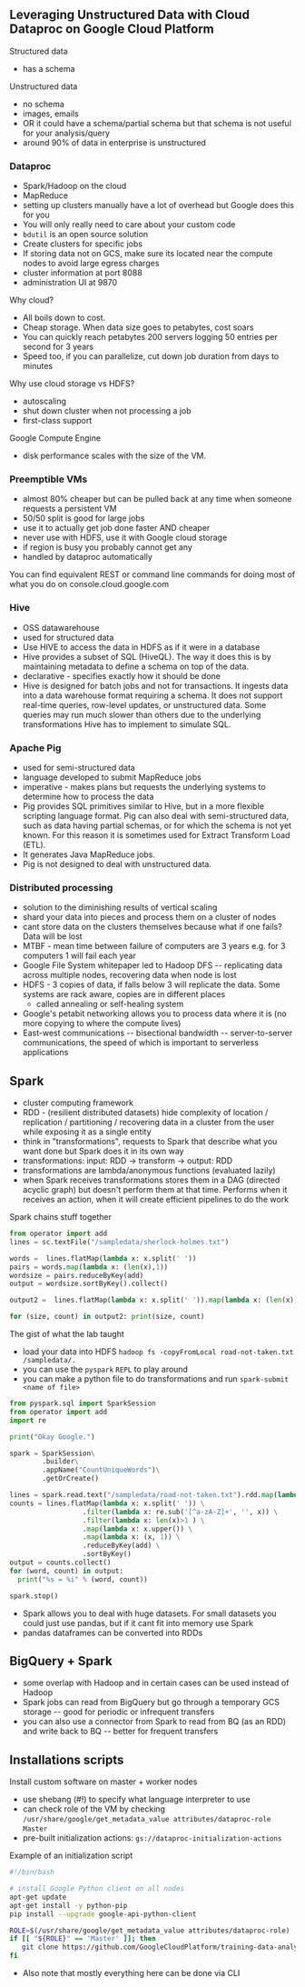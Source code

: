 ## Leveraging Unstructured Data with Cloud Dataproc on Google Cloud Platform

Structured data
* has a schema

Unstructured data
* no schema
* images, emails
* OR it could have a schema/partial schema but that schema is not useful for your analysis/query
* around 90% of data in enterprise is unstructured

### Dataproc
* Spark/Hadoop on the cloud
* MapReduce
* setting up clusters manually have a lot of overhead but Google does this for you
* You will only really need to care about your custom code
* `bdutil` is an open source solution
* Create clusters for specific jobs
* If storing data not on GCS, make sure its located near the compute nodes to avoid large egress charges
* cluster information at port 8088
* administration UI at 9870

Why cloud? 
* All boils down to cost. 
* Cheap storage. When data size goes to petabytes, cost soars
* You can quickly reach petabytes 200 servers logging 50 entries per second for 3 years
* Speed too, if you can parallelize, cut down job duration from days to minutes

Why use cloud storage vs HDFS?
* autoscaling
* shut down cluster when not processing a job
* first-class support

Google Compute Engine
* disk performance scales with the size of the VM.

### Preemptible VMs
* almost 80% cheaper but can be pulled back at any time when someone requests a persistent VM
* 50/50 split is good for large jobs
* use it to actually get job done faster AND cheaper
* never use with HDFS, use it with Google cloud storage
* if region is busy you probably cannot get any
* handled by dataproc automatically

You can find equivalent REST or command line commands for doing most of what you do on console.cloud.google.com

### Hive
* OSS datawarehouse
* used for structured data
* Use HIVE to access the data in HDFS as if it were in a database
* Hive provides a subset of SQL (HiveQL). The way it does this is by maintaining metadata to define a schema on top of the data.
* declarative - specifies exactly how it should be done
* Hive is designed for batch jobs and not for transactions. It ingests data into a data warehouse format requiring a schema. It does not support real-time queries, row-level updates, or unstructured data. Some queries may run much slower than others due to the underlying transformations Hive has to implement to simulate SQL.

 ### Apache Pig
* used for semi-structured data
* language developed to submit MapReduce jobs
* imperative - makes plans but requests the underlying systems to determine how to process the data
* Pig provides SQL primitives similar to Hive, but in a more flexible scripting language format. Pig can also deal with semi-structured data, such as data having partial schemas, or for which the schema is not yet known. For this reason it is sometimes used for Extract Transform Load (ETL). 
* It generates Java MapReduce jobs. 
* Pig is not designed to deal with unstructured data.

### Distributed processing
* solution to the diminishing results of vertical scaling
* shard your data into pieces and process them on a cluster of nodes
* cant store data on the clusters themselves because what if one fails? Data will be lost
* MTBF - mean time between failure of computers are 3 years e.g. for 3 computers 1 will fail each year
* Google File System whitepaper led to Hadoop DFS -- replicating data across multiple nodes, recovering data when node is lost
* HDFS - 3 copies of data, if falls below 3 will replicate the data. Some systems are rack aware, copies are in different places
  * called annealing or self-healing system
* Google's petabit networking allows you to process data where it is (no more copying to where the compute lives)
* East-west communications -- bisectional bandwidth -- server-to-server communications, the speed of which is important
to serverless applications

## Spark
* cluster computing framework
* RDD - (resilient distributed datasets) hide complexity of location / replication / partitioning / recovering data in a cluster from the user while exposing it as a single entity
* think in "transformations", requests to Spark that describe what you want done but Spark does it in its own way
* transformations: input: RDD -> transform -> output: RDD
* transformations are lambda/anonymous functions (evaluated lazily)
* when Spark receives transformations stores them in a DAG (directed acyclic graph) but doesn't perform them at that time.
Performs when it receives an action, when it will create efficient pipelines to do the work

Spark chains stuff together
```py
from operator import add
lines = sc.textFile("/sampledata/sherlock-holmes.txt")

words =  lines.flatMap(lambda x: x.split(' '))
pairs = words.map(lambda x: (len(x),1))
wordsize = pairs.reduceByKey(add)
output = wordsize.sortByKey().collect()
```

```py
output2 =  lines.flatMap(lambda x: x.split(' ')).map(lambda x: (len(x),1)).reduceByKey(add).sortByKey().collect()

for (size, count) in output2: print(size, count)

```

The gist of what the lab taught
* load your data into HDFS `hadoop fs -copyFromLocal road-not-taken.txt /sampledata/.`
* you can use the `pyspark` `REPL` to play around
* you can make a python file to do transformations and run `spark-submit <name of file>`

```py
from pyspark.sql import SparkSession
from operator import add
import re

print("Okay Google.")

spark = SparkSession\
        .builder\
        .appName("CountUniqueWords")\
        .getOrCreate()

lines = spark.read.text("/sampledata/road-not-taken.txt").rdd.map(lambda x: x[0])
counts = lines.flatMap(lambda x: x.split(' ')) \
                  .filter(lambda x: re.sub('[^a-zA-Z]+', '', x)) \
                  .filter(lambda x: len(x)>1 ) \
                  .map(lambda x: x.upper()) \
                  .map(lambda x: (x, 1)) \
                  .reduceByKey(add) \
                  .sortByKey()
output = counts.collect()
for (word, count) in output:
  print("%s = %i" % (word, count))

spark.stop()
```

* Spark allows you to deal with huge datasets. For small datasets you could just use pandas, but if it cant fit into memory
use Spark
* pandas dataframes can be converted into RDDs

## BigQuery + Spark
* some overlap with Hadoop and in certain cases can be used instead of Hadoop
* Spark jobs can read from BigQuery but go through a temporary GCS storage -- good for periodic or infrequent transfers
* you can also use a connector from Spark to read from BQ (as an RDD) and write back to BQ -- better for frequent transfers 

## Installations scripts

Install custom software on master + worker nodes

* use shebang (#!) to specify what language interpreter to use
* can check role of the VM by checking `/usr/share/google/get_metadata_value attributes/dataproc-role` `Master`
* pre-built initialization actions: `gs://dataproc-initialization-actions`

Example of an initialization script

```bash
#!/bin/bash

# install Google Python client on all nodes
apt-get update
apt-get install -y python-pip
pip install --upgrade google-api-python-client

ROLE=$(/usr/share/google/get_metadata_value attributes/dataproc-role)
if [[ "${ROLE}" == 'Master' ]]; then
   git clone https://github.com/GoogleCloudPlatform/training-data-analyst
fi
```

* Also note that mostly everything here can be done via CLI
